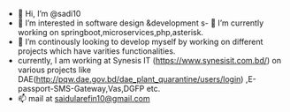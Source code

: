 - 👋 Hi, I’m @sadi10
- 👀 I’m interested in software design &development
s- 🌱 I’m currently working on springboot,microservices,php,asterisk.
- 💞 I’m continously looking to develop myself by working on different projects which have varities functionalities.
- currently, I am working at Synesis IT (https://www.synesisit.com.bd/) on various projects like DAE(http://pqw.dae.gov.bd/dae_plant_quarantine/users/login) ,E-passport-SMS-Gateway,Vas,DGFP etc.
- 📫 mail at saidularefin10@gmail.com

<!---
sadi10/sadi10 is a ✨ special ✨ repository because its `README.md` (this file) appears on your GitHub profile.
You can click the Preview link to take a look at your changes.
--->
